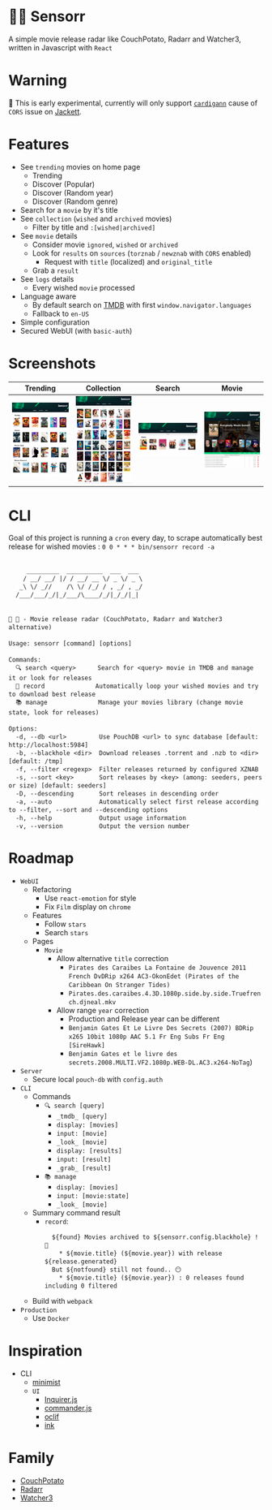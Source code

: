 # 🍿📼 Sensorr

A simple movie release radar like CouchPotato, Radarr and Watcher3, written in Javascript with `React`

# Warning
🚨 This is early experimental, currently will only support [`cardigann`](https://github.com/cardigann/cardigann) cause of `CORS` issue on [Jackett](https://github.com/Jackett/Jackett/issues/2818).

# Features
* See `trending` movies on home page
  * Trending
  * Discover (Popular)
  * Discover (Random year)
  * Discover (Random genre)
* Search for a `movie` by it's title
* See `collection` (`wished` and `archived` movies)
  * Filter by title and `:[wished|archived]`
* See `movie` details
  * Consider movie `ignored`, `wished` or `archived`
  * Look for `results` on `sources` (`torznab` / `newznab` with `CORS` enabled)
    * Request with `title` (localized) and `original_title`
  * Grab a `result`
* See `logs` details
  * Every wished `movie` processed
* Language aware
  * By default search on [TMDB](https://www.themoviedb.org/) with first `window.navigator.languages`
  * Fallback to `en-US`
* Simple configuration
* Secured WebUI (with `basic-auth`)

# Screenshots
| Trending | Collection | Search | Movie |
|----------|------------|--------|-------|
| ![Trending](/doc/screenshots/trending.jpg?raw=true) | ![Collection](/doc/screenshots/collection.jpg?raw=true) | ![Search](/doc/screenshots/search.jpg?raw=true) | ![Movie](/doc/screenshots/movie.jpg?raw=true) |

# CLI
Goal of this project is running a `cron` every day, to scrape automatically best release for wished movies : `0 0 * * * bin/sensorr record -a`

```

     _________  __________  ___  ___
    / __/ __/ |/ / __/ __ \/ _ \/ _ \
   _\ \/ _//    /\ \/ /_/ / , _/ , _/
  /___/___/_/|_/___/\____/_/|_/_/|_|


🍿 📼 - Movie release radar (CouchPotato, Radarr and Watcher3 alternative)

Usage: sensorr [command] [options]

Commands:
  🔍 search <query>      Search for <query> movie in TMDB and manage it or look for releases
  📼 record              Automatically loop your wished movies and try to download best release
  📚 manage              Manage your movies library (change movie state, look for releases)

Options:
  -d, --db <url>         Use PouchDB <url> to sync database [default: http://localhost:5984]
  -b, --blackhole <dir>  Download releases .torrent and .nzb to <dir> [default: /tmp]
  -f, --filter <regexp>  Filter releases returned by configured XZNAB
  -s, --sort <key>       Sort releases by <key> (among: seeders, peers or size) [default: seeders]
  -D, --descending       Sort releases in descending order
  -a, --auto             Automatically select first release according to --filter, --sort and --descending options
  -h, --help             Output usage information
  -v, --version          Output the version number
```

# Roadmap
* `WebUI`
  * Refactoring
    * Use `react-emotion` for style
    * Fix `Film` display on `chrome`
  * Features
    * Follow `stars`
    * Search `stars`
  * Pages
    * `Movie`
      * Allow alternative `title` correction
        * `Pirates des Caraibes La Fontaine de Jouvence 2011 French DvDRip x264 AC3-OkonEdet (Pirates of the Caribbean On Stranger Tides) `
        * `Pirates.des.caraibes.4.3D.1080p.side.by.side.Truefrench.djneal.mkv`
      * Allow range `year` correction
        * Production and Release year can be different
        * `Benjamin Gates Et Le Livre Des Secrets (2007) BDRip x265 10bit 1080p AAC 5.1 Fr Eng Subs Fr Eng [SireHawk]`
        * `Benjamin Gates et le livre des secrets.2008.MULTI.VF2.1080p.WEB-DL.AC3.x264-NoTag`)
* `Server`
  * Secure local `pouch-db` with `config.auth`
* `CLI`
  * Commands
    * `🔍 search [query]`
      * `_tmdb_ [query]`
      * `display: [movies]`
      * `input: [movie]`
      * `_look_ [movie]`
      * `display: [results]`
      * `input: [result]`
      * `_grab_ [result]`
    * `📚 manage`
      * `display: [movies]`
      * `input: [movie:state]`
      * `_look_ [movie]`
  * Summary command result
    * `record`:
      ```
        ${found} Movies archived to ${sensorr.config.blackhole} ! 🎉
          * ${movie.title} (${movie.year}) with release ${release.generated}
        But ${notfound} still not found.. 😶
          * ${movie.title} (${movie.year}) : 0 releases found including 0 filtered
      ```
  * Build with `webpack`
* `Production`
  * Use `Docker`

# Inspiration
* CLI
  * [minimist](https://github.com/substack/minimist)
  * `UI`
    * [Inquirer.js](https://github.com/SBoudrias/Inquirer.js)
    * [commander.js](https://github.com/tj/commander.js)
    * [oclif](https://github.com/oclif/oclif)
    * [ink](https://github.com/vadimdemedes/ink)

# Family
* [CouchPotato](https://github.com/CouchPotato/CouchPotatoServer)
* [Radarr](https://github.com/Radarr/Radarr)
* [Watcher3](https://github.com/nosmokingbandit/Watcher3)
